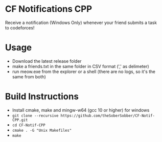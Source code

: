 # CF Notifications CPP
Receive a notification (Windows Only) whenever your friend submits a task to codeforces!

# Usage
- Download the latest release folder
- make a friends.txt in the same folder in CSV format (',' as delimeter)
- run meow.exe from the explorer or a shell (there are no logs, so it's the same from both)

# Build Instructions
- Install cmake, make and mingw-w64 (gcc 10 or higher) for windows
- `git clone --recursive https://github.com/theSoberSobber/CF-Notif-CPP.git`
- `cd CF-Notif-CPP`
- `cmake . -G "Unix Makefiles"`
- `make`
